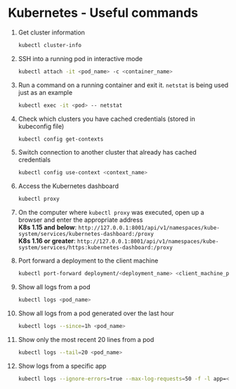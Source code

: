 # Kubernetes - Useful commands

1. Get cluster information
    ```bash
    kubectl cluster-info
    ```
1. SSH into a running pod in interactive mode
    ```bash
    kubectl attach -it <pod_name> -c <container_name>
    ```
1. Run a command on a running container and exit it. `netstat` is being used just as an example
    ```bash
    kubectl exec -it <pod> -- netstat
    ```
1. Check which clusters you have cached credentials (stored in kubeconfig file)
    ```bash
    kubectl config get-contexts
    ```
1. Switch connection to another cluster that already has cached credentials
    ```bash
    kubectl config use-context <context_name>
    ```
1. Access the Kubernetes dashboard
    ```bash
    kubectl proxy
    ```
1. On the computer where `kubectl proxy` was executed, open up a browser and enter the appropriate address  
**K8s 1.15 and below**: `http://127.0.0.1:8001/api/v1/namespaces/kube-system/services/kubernetes-dashboard:/proxy`  
**K8s 1.16 or greater**: `http://127.0.0.1:8001/api/v1/namespaces/kube-system/services/https:kubernetes-dashboard:/proxy`

1. Port forward a deployment to the client machine
    ```bash
    kubectl port-forward deployment/<deployment_name> <client_machine_port>:<pod_port>
    ```
1. Show all logs from a pod
    ```bash
    kubectl logs <pod_name>
    ```
1. Show all logs from a pod generated over the last hour
    ```bash
    kubectl logs --since=1h <pod_name>
    ```
1. Show only the most recent 20 lines from a pod
    ```bash
    kubectl logs --tail=20 <pod_name>
    ```
1. Show logs from a specific app
    ```bash
    kubectl logs --ignore-errors=true --max-log-requests=50 -f -l app=<app_name>
    ```
